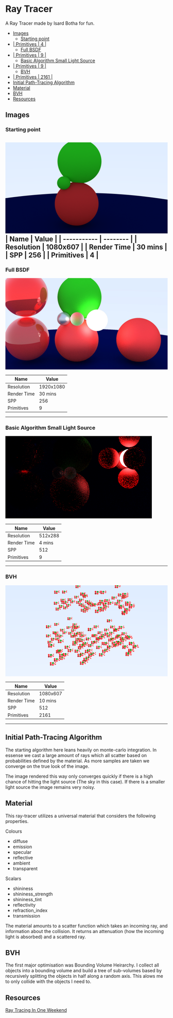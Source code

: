 # Ray Tracer <!-- omit in toc -->

A Ray Tracer made by Isard Botha for fun.

- [Images](#images)
  - [Starting point](#starting-point)
- [| Primitives  | 4        |](#-primitives---4--------)
  - [Full BSDF](#full-bsdf)
- [| Primitives  | 9         |](#-primitives---9---------)
  - [Basic Algorithm Small Light Source](#basic-algorithm-small-light-source)
- [| Primitives  | 9       |](#-primitives---9-------)
  - [BVH](#bvh)
- [| Primitives  | 2161     |](#-primitives---2161-----)
- [Initial Path-Tracing Algorithm](#initial-path-tracing-algorithm)
- [Material](#material)
- [BVH](#bvh-1)
- [Resources](#resources)

## Images

### Starting point
![Image of the day|2022 02 21](./Ray-Tracer/output/outCamera220221.png)
| Name        | Value    |
| ----------- | -------- |
| Resolution  | 1080x607 |
| Render Time | 30 mins  |
| SPP         | 256      |
| Primitives  | 4        |
-----------------------

### Full BSDF
![Full BSDF](./Ray-Tracer/output/outFullBSDF.jpeg)

| Name        | Value     |
| ----------- | --------- |
| Resolution  | 1920x1080 |
| Render Time | 30 mins   |
| SPP         | 256       |
| Primitives  | 9         |
-----------------------

### Basic Algorithm Small Light Source
![Small Light](./Ray-Tracer/output/SmallerLightSource.png)

| Name        | Value   |
| ----------- | ------- |
| Resolution  | 512x288 |
| Render Time | 4 mins  |
| SPP         | 512     |
| Primitives  | 9       |
-----------------------

### BVH
![Small Light](./Ray-Tracer/output/BVHDemo.png)

| Name        | Value    |
| ----------- | -------- |
| Resolution  | 1080x607 |
| Render Time | 10 mins  |
| SPP         | 512      |
| Primitives  | 2161     |
-----------------------

## Initial Path-Tracing Algorithm

The starting algorithm here leans heavily on monte-carlo integration. In essense we cast a large amount of rays which all scatter based on probabilities defined by the material. As more samples are taken we converge on the true look of the image.

The image rendered this way only converges quickly if there is a high chance of hitting the light source (The sky in this case). If there is a smaller light source the image remains very noisy.

## Material

This ray-tracer utilizes a universal material that considers the following properties.

Colours
* diffuse
*	emission
*	specular
*	reflective
*	ambient
*	transparent

Scalars
*	shininess
*	shininess_strength
*	shininess_tint
*	reflectivity
*	refraction_index
*	transmission

The material amounts to a scatter function which takes an incoming ray, and information about the collision. It returns an attenuation (how the incoming light is absorbed) and a scattered ray.

## BVH

The first major optimisation was Bounding Volume Heirarchy. I collect all objects into a bounding volume and build a tree of sub-volumes based by recursively splitting the objects in half along a random axis. This alows me to only collide with the objects I need to.

## Resources

[Ray Tracing In One Weekend](https://raytracing.github.io/)